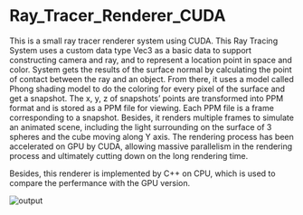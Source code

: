 # Ray_Tracer_Renderer_CUDA
This is a small ray tracer renderer system using CUDA. 
This Ray Tracing System uses a custom data type Vec3 as a basic data to support constructing camera and ray, and to represent a location point in space and color. System gets the results of the surface normal by calculating the point of contact between the ray and an object. From there, it uses a model called Phong shading model to do the coloring for every pixel of the surface and get a snapshot. The x, y, z of snapshots’ points are transformed into PPM format and is stored as a PPM file for viewing. Each PPM file is a frame corresponding to a snapshot. Besides, it renders multiple frames to simulate an animated scene, including the light surrounding on the surface of 3 spheres and the cube moving along Y axis. The rendering process has been accelerated on GPU by CUDA, allowing massive parallelism in the rendering process and ultimately cutting down on the long rendering time.

Besides, this renderer is implemented by C++ on CPU, which is used to compare the perfermance with the GPU version.

![output](https://github.com/mariazhou668899/Ray_Tracer_Renderer_CUDA/assets/121517781/d52990f9-481c-47af-bb8a-812781cc0543)
